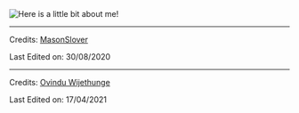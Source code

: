 <img src="https://github.com/MasonSlover/MasonSlover/blob/master/output.gif" alt="Here is a little bit about me!">

-----
Credits: [MasonSlover](https://github.com/MasonSlover)

Last Edited on: 30/08/2020

-----
Credits: [Ovindu Wijethunge](https://github.com/OvinduWijethunge)

Last Edited on: 17/04/2021




